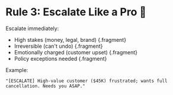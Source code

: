 # Rule 3: Escalate Like a Pro 🚨

Escalate immediately:

- High stakes (money, legal, brand) {.fragment}
- Irreversible (can't undo) {.fragment}
- Emotionally charged (customer upset) {.fragment}
- Policy exceptions needed {.fragment}

Example:
```text
"[ESCALATE] High-value customer ($45K) frustrated; wants full cancellation. Needs you ASAP."
```

<!-- NOTES: Teach the agent to recognize risk and escalate -->


